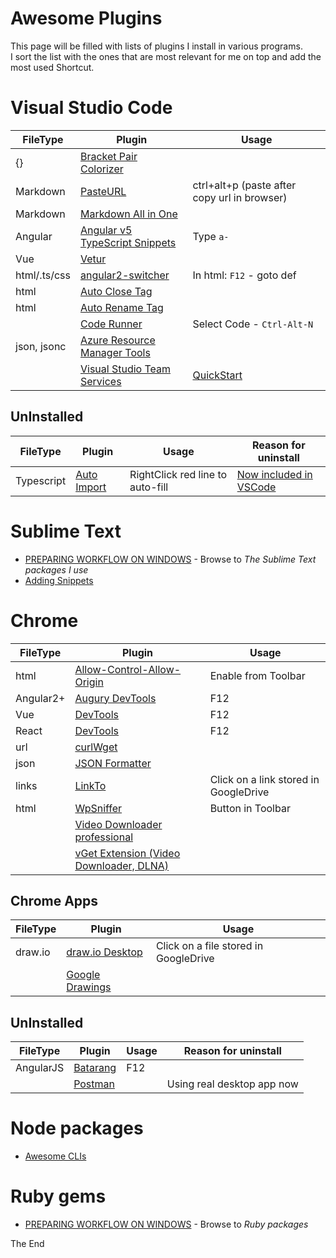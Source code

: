# Awesome Plugins

This page will be filled with lists of plugins I install in various programs.  
I sort the list with the ones that are most relevant for me on top and add the most used Shortcut.  

# Visual Studio Code

|FileType|Plugin|Usage|
|---|---|---|
|{}|[Bracket Pair Colorizer](https://marketplace.visualstudio.com/items?itemName=CoenraadS.bracket-pair-colorizer)||
|Markdown|[PasteURL](https://marketplace.visualstudio.com/items?itemName=kukushi.pasteurl)|ctrl+alt+p (paste after copy url in browser)|
|Markdown|[Markdown All in One](https://marketplace.visualstudio.com/items?itemName=yzhang.markdown-all-in-one)||
|Angular|[Angular v5 TypeScript Snippets](https://marketplace.visualstudio.com/items?itemName=johnpapa.Angular2)|Type `a-`|
|Vue|[Vetur](https://marketplace.visualstudio.com/items?itemName=octref.vetur)||
|html/.ts/css|[angular2-switcher](https://marketplace.visualstudio.com/items?itemName=infinity1207.angular2-switcher)|In html: `F12` - goto def|
|html|[Auto Close Tag](https://marketplace.visualstudio.com/items?itemName=formulahendry.auto-close-tag)||
|html|[Auto Rename Tag](https://marketplace.visualstudio.com/items?itemName=formulahendry.auto-rename-tag)||
||[Code Runner](https://marketplace.visualstudio.com/items?itemName=formulahendry.code-runner)|Select Code - `Ctrl-Alt-N`|
|json, jsonc|[Azure Resource Manager Tools](https://marketplace.visualstudio.com/items?itemName=msazurermtools.azurerm-vscode-tools)||
||[Visual Studio Team Services](https://marketplace.visualstudio.com/items?itemName=ms-vsts.team)|[QuickStart](https://stackoverflow.com/a/48070466/750989)|

## UnInstalled

|FileType|Plugin|Usage|Reason for uninstall|
|---|---|---|---|
|Typescript|[Auto Import](https://marketplace.visualstudio.com/items?itemName=steoates.autoimport)|RightClick red line to auto-fill|[Now included in VSCode](https://code.visualstudio.com/updates/v1_18#_auto-import-for-javascript-and-typescript)|

# Sublime Text

* [PREPARING WORKFLOW ON WINDOWS](https://rasor.wordpress.com/2016/01/23/mean-stack-preparing-workflow-on-windows/) - Browse to *The Sublime Text packages I use*
* [Adding Snippets](https://rasor.wordpress.com/2016/02/07/cz8-sublimetext-add-snippets/)

# Chrome

|FileType|Plugin|Usage|
|---|---|---|
|html|[Allow-Control-Allow-Origin](https://chrome.google.com/webstore/detail/allow-control-allow-origi/nlfbmbojpeacfghkpbjhddihlkkiljbi)|Enable from Toolbar|
|Angular2+|[Augury DevTools](https://augury.angular.io/)|F12|
|Vue|[DevTools](https://chrome.google.com/webstore/detail/vuejs-devtools/nhdogjmejiglipccpnnnanhbledajbpd?hl=en)|F12|
|React|[DevTools](https://chrome.google.com/webstore/detail/react-developer-tools/fmkadmapgofadopljbjfkapdkoienihi)|F12|
|url|[curlWget](https://chrome.google.com/webstore/detail/curlwget/jmocjfidanebdlinpbcdkcmgdifblncg/related)||
|json|[JSON Formatter](https://chrome.google.com/webstore/detail/json-formatter/bcjindcccaagfpapjjmafapmmgkkhgoa)||
|links|[LinkTo](https://chrome.google.com/webstore/detail/linkto/goapcakmlfahhdehdkbejkcpoddbdikm)|Click on a link stored in GoogleDrive|
|html|[WpSniffer](https://chrome.google.com/webstore/detail/wpsniffer-wordpress-theme/kihhefcbenhkjgjhchanjfhhflaojldn)|Button in Toolbar|
||[Video Downloader professional](https://chrome.google.com/webstore/detail/video-downloader-professi/elicpjhcidhpjomhibiffojpinpmmpil?hl=da)||
||[vGet Extension (Video Downloader, DLNA)](https://chrome.google.com/webstore/detail/vget-extension-video-down/hniladkejehjfchadikcbjmgjaogciic?hl=da)||

## Chrome Apps

|FileType|Plugin|Usage|
|---|---|---|
|draw.io|[draw.io Desktop](https://chrome.google.com/webstore/detail/drawio-desktop/pebppomjfocnoigkeepgbmcifnnlndla?hl=en-GB)|Click on a file stored in GoogleDrive|
||[Google Drawings](https://chrome.google.com/webstore/detail/google-drawings/mkaakpdehdafacodkgkpghoibnmamcme)||

## UnInstalled

|FileType|Plugin|Usage|Reason for uninstall|
|---|---|---|---|
|AngularJS|[Batarang](https://chrome.google.com/webstore/detail/angularjs-batarang/ighdmehidhipcmcojjgiloacoafjmpfk?hl=en)|F12||
||[Postman](https://chrome.google.com/webstore/detail/postman-interceptor/aicmkgpgakddgnaphhhpliifpcfhicfo)||Using real desktop app now|

# Node packages

* [Awesome CLIs](https://github.com/rasor/awesome-tables/blob/master/awesome-cli-js.md#javascript)

# Ruby gems

* [PREPARING WORKFLOW ON WINDOWS](https://rasor.wordpress.com/2016/01/23/mean-stack-preparing-workflow-on-windows/) - Browse to *Ruby packages*

The End
